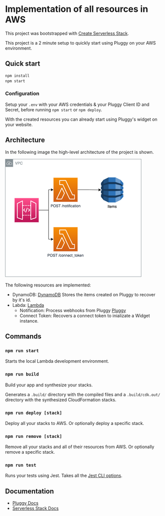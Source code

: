 # Implementation of all resources in AWS

This project was bootstrapped with [Create Serverless Stack](https://docs.serverless-stack.com/packages/create-serverless-stack).

This project is a 2 minute setup to quickly start using Pluggy on your AWS environment.

## Quick start

```bash
npm install
npm start
```

### Configuration

Setup your `.env` with your AWS credentials & your Pluggy Client ID and Secret, before running `npm start` or `npm deploy`.

With the created resources you can already start using Pluggy's widget on your website.

## Architecture

In the following image the high-level architecture of the project is shown.

![Architecture](docs/diagram.png)


The following resources are implemented:
- DynamoDB: [DynamoDB](https://docs.serverless-stack.com/packages/dynamodb)
Stores the items created on Pluggy to recover by it's id.
- Labda: [Lambda](https://docs.serverless-stack.com/packages/lambda)
  - Notification: Process webhooks from Pluggy [Pluggy](https://docs.pluggy.ai/webhooks)
  - Connect Token: Recovers a connect token to inializate a Widget instance.

## Commands

### `npm run start`

Starts the local Lambda development environment.

### `npm run build`

Build your app and synthesize your stacks.

Generates a `.build/` directory with the compiled files and a `.build/cdk.out/` directory with the synthesized CloudFormation stacks.

### `npm run deploy [stack]`

Deploy all your stacks to AWS. Or optionally deploy a specific stack.

### `npm run remove [stack]`

Remove all your stacks and all of their resources from AWS. Or optionally remove a specific stack.

### `npm run test`

Runs your tests using Jest. Takes all the [Jest CLI options](https://jestjs.io/docs/en/cli).

## Documentation

- [Pluggy Docs](https://docs.pluggy.ai)
- [Serverless Stack Docs](https://docs.serverless-stack.com)
